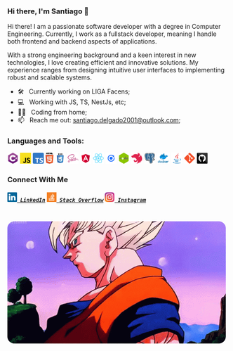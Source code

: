 ### Hi there, I'm Santiago 👋


Hi there! I am a passionate software developer with a degree in Computer Engineering. Currently,
I work as a fullstack developer, meaning I handle both frontend and backend aspects of applications.

With a strong engineering background and a keen interest in new technologies, I love creating efficient
and innovative solutions. My experience ranges from designing intuitive user interfaces to implementing
robust and scalable systems.

- 🛠 &nbsp; Currently working on LIGA Facens;
- 💻 &nbsp; Working with JS, TS, NestJs, etc;
- 🧑‍💻 &nbsp; Coding from home;
- 📫 &nbsp; Reach me out: <a href="mailto:santiago.delgado2001@outlook.com?">santiago.delgado2001@outlook.com</a>;

### Languages and Tools:
<p >
  <code><img title="C#" height="25" src="assets/images/cSharp.svg"></code>
  <code><img title="Javascript" height="25" src="assets/images/javascript.svg"></code>
  <code><img title="Typescript" height="25" src="assets/images/typescript.png"></code>
  <code><img title="HTML5" height="25" src="assets/images/html5.svg"></code>
  <code><img title="CSS" height="25" src="assets/images/css.svg"></code>
  <code><img title="SASS" height="25" src="assets/images/sass.svg"></code>
  <code><img title="Angular" height="25" src="assets/images/angular.png"></code>
  <code><img title="React" height="25" src="assets/images/react-original.svg"></code>
  <code><img title="Ionic Framework" height="25" src="assets/images/ionicFramework.png"></code>
  <code><img title="Node Js" height="25" src="assets/images/nodeJs.png"></code>
  <code><img title="Nest Js" height="25" src="assets/images/nestJs.svg"></code>
  <code><img title="PostgreSQL" height="25" src="assets/images/postgresql.svg"></code>
  <code><img title="Docker" height="25" src="assets/images/docker.png"></code>
  <code><img title="Java" height="25" src="assets/images/java-original.svg"></code>
  <code><img title="Git" height="25" src="assets/images/git-original.svg"></code>
  <code><img title="GitHub" height="25" src="assets/images/github.svg"></code>
</p>

### Connect With Me
<h5>
  <code><a href="https://www.linkedin.com/in/5antiag0/" title="LinkedIn Profile"><img width="22" src="assets/images/linkedin.svg"> LinkedIn</a></code>
  <code><a href="https://stackoverflow.com/users/16440914/santiago-delgado" title="Stack Overflow Profile"><img width="22" src="assets/images/stackoverflow.svg"> Stack Overflow</a></code>
  <code><a href="https://www.instagram.com/ogsantiag0/" title="Instagram Profile"><img width="22" src="assets/images/instagram.svg"> Instagram</a></code>
</h5>

<br>

<img style="border-radius: 1rem" src="assets/gifs/hi_there_goku.gif">
